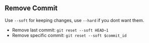 ## Remove Commit
Use ```--soft``` for keeping changes, use ```--hard``` if you dont want them.
- Remove last commit: ```git reset --soft HEAD~1```
- Remove specific commit: ```git reset --soft $commit_id```
